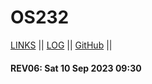 # OS232

[LINKS](links.md) || [LOG](TXT/mylog.txt) || [GitHub](https://github.com/daffarafi/os232/) ||

#### REV06: Sat 10 Sep 2023 09:30
